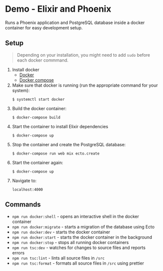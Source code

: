 # Demo - Elixir and Phoenix
Runs a Phoenix application and PostgreSQL database inside a docker container for easy development setup.

## Setup
> Depending on your installation, you might need to add `sudo` before each docker commmand.

1. Install docker
    * [Docker](https://docs.docker.com/get-started/)
    * [Docker compose](https://docs.docker.com/compose/)
2. Make sure that docker is running (run the appropriate command for your system):
    ```
    $ systemctl start docker
    ```
3. Build the docker container:
    ```
    $ docker-compose build
    ```
4. Start the container to install Elixir dependencies
    ```
    $ docker-compose up
    ```
5. Stop the container and create the PostgreSQL database:
    ```
    $ docker-compose run web mix ecto.create
    ```
6. Start the container again:
    ```
    $ docker-compose up
    ```
6. Navigate to:
    ```
    localhost:4000
    ```

## Commands
* `npm run docker:shell` - opens an interactive shell in the docker container
* `npm run docker:migrate` - starts a migration of the database using Ecto
* `npm run docker:dev` - starts the docker container
* `npm run docker:start` - starts the docker container in the background
* `npm run docker:stop` - stops all running docker containers
* `npm run tsc:dev` - watches for changes to source files and reports errors
* `npm run tsc:lint` - lints all source files in `/src`
* `npm run tsc:format` - formats all source files in `/src` using prettier
